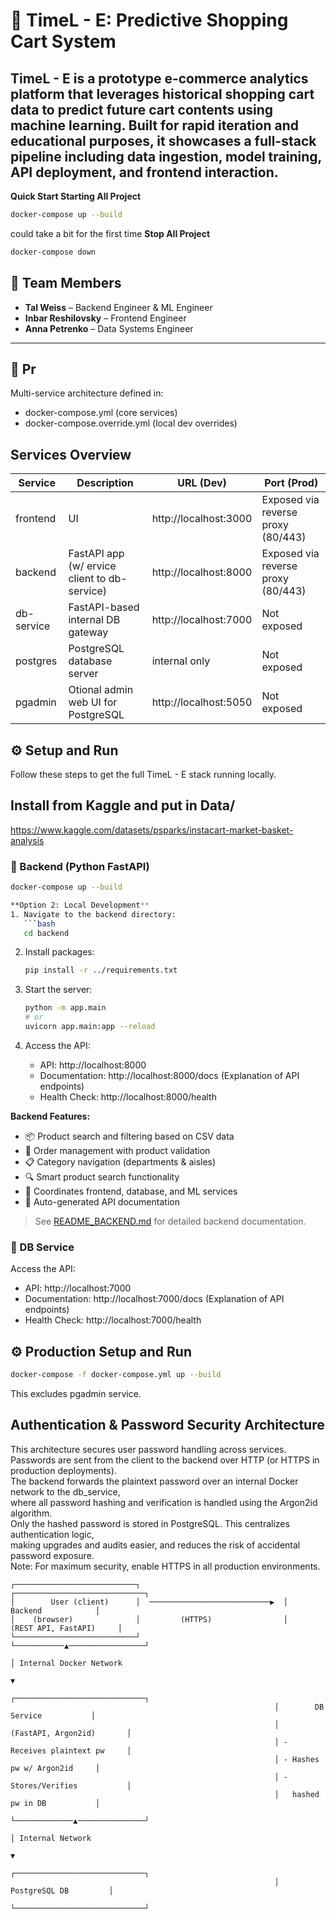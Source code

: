 # 🛒 TimeL - E: Predictive Shopping Cart System

**TimeL - E** is a prototype e-commerce analytics platform that leverages historical shopping cart data to predict future cart contents using machine learning. Built for rapid iteration and educational purposes, it showcases a full-stack pipeline including data ingestion, model training, API deployment, and frontend interaction.
---
**Quick Start Starting All Project**
```bash
docker-compose up --build
```
could take a bit for the first time
**Stop All Project**
```bash
docker-compose down
```

## 👥 Team Members

- **Tal Weiss** – Backend Engineer & ML Engineer
- **Inbar Reshilovsky** – Frontend Engineer  
- **Anna Petrenko** – Data Systems Engineer  

---
## 📂 Pr
Multi-service architecture defined in:
* docker-compose.yml (core services)
* docker-compose.override.yml (local dev overrides)

## Services Overview

| Service    | Description                                  | URL (Dev)             | Port (Prod)                        |
|------------|----------------------------------------------|-----------------------|------------------------------------|
| frontend   | UI                                           | http://localhost:3000 | Exposed via reverse proxy (80/443) |
| backend    | FastAPI app (w/ ervice client to db-service) | http://localhost:8000 | Exposed via reverse proxy (80/443) |
| db-service | FastAPI-based internal DB gateway            | http://localhost:7000 | Not exposed                        |
| postgres   | PostgreSQL database server                   | internal only         | Not exposed                        |
| pgadmin    | Otional admin web UI for PostgreSQL          | http://localhost:5050 | Not exposed                        |

## ⚙️ Setup and Run

Follow these steps to get the full TimeL - E stack running locally.

## Install from Kaggle and put in Data/
https://www.kaggle.com/datasets/psparks/instacart-market-basket-analysis



### 🔧 Backend (Python FastAPI)

```bash
docker-compose up --build

**Option 2: Local Development**
1. Navigate to the backend directory:
   ```bash
   cd backend
   ```

2. Install packages:
   ```bash
   pip install -r ../requirements.txt
   ```

3. Start the server:
   ```bash
   python -m app.main
   # or
   uvicorn app.main:app --reload
   ```

4. Access the API:
   - API: http://localhost:8000
   - Documentation: http://localhost:8000/docs (Explanation of API endpoints)
   - Health Check: http://localhost:8000/health

**Backend Features:**
- 📦 Product search and filtering based on CSV data
- 🛒 Order management with product validation
- 📋 Category navigation (departments & aisles)
- 🔍 Smart product search functionality
- 🔗 Coordinates frontend, database, and ML services
- 📖 Auto-generated API documentation

> See [README_BACKEND.md](README_BACKEND.md) for detailed backend documentation.


### 🔧 DB Service
Access the API:
   - API: http://localhost:7000
   - Documentation: http://localhost:7000/docs (Explanation of API endpoints)
   - Health Check: http://localhost:7000/health

## ⚙️ Production Setup and Run

```bash
docker-compose -f docker-compose.yml up --build
```

This excludes pgadmin service.


## Authentication & Password Security Architecture

This architecture secures user password handling across services.  
Passwords are sent from the client to the backend over HTTP (or HTTPS in production deployments).  
The backend forwards the plaintext password over an internal Docker network to the db_service,  
where all password hashing and verification is handled using the Argon2id algorithm.  
Only the hashed password is stored in PostgreSQL. This centralizes authentication logic,  
making upgrades and audits easier, and reduces the risk of accidental password exposure.  
Note: For maximum security, enable HTTPS in all production environments.

```text
┌───────────────────────────┐                                ┌─────────────────────────────┐  
│        User (client)      │  ───────────────────────────▶  │          Backend            │  
│    (browser)              │         (HTTPS)                │     (REST API, FastAPI)     │  
└───────────────────────────┘                                └───────────▲─────────────────┘  
                                                                         │ Internal Docker Network  
                                                                         ▼  
                                                           ┌─────────────────────────────┐  
                                                           │        DB Service           │  
                                                           │   (FastAPI, Argon2id)       │  
                                                           │ - Receives plaintext pw     │  
                                                           │ - Hashes pw w/ Argon2id     │  
                                                           │ - Stores/Verifies           │  
                                                           │   hashed pw in DB           │  
                                                           └─────────────▲───────────────┘  
                                                                         │ Internal Network  
                                                                         ▼  
                                                           ┌─────────────────────────────┐  
                                                           │       PostgreSQL DB         │  
                                                           └─────────────────────────────┘  
```
